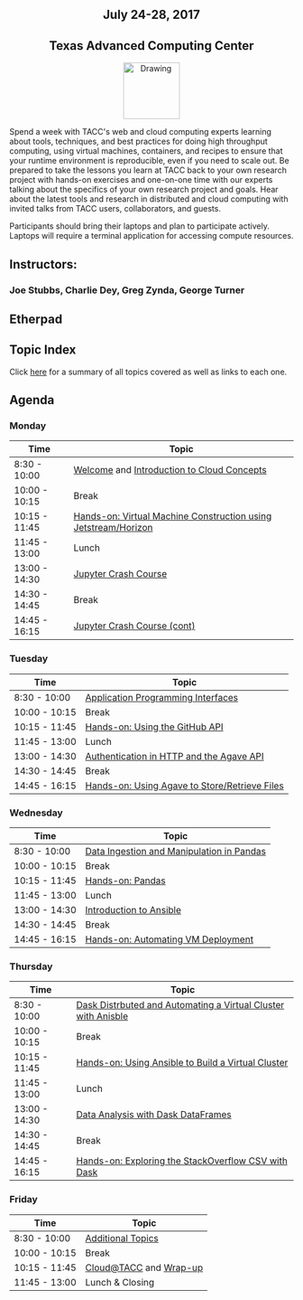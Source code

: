 <center>
<h2>July 24-28, 2017</h2>
<h2>Texas Advanced Computing Center</h2></center>
<center><img src="https://www.tacc.utexas.edu/documents/1084364/1275944/tacc.png" alt="Drawing" style="height:100px;"/></center>

Spend a week with TACC's web and cloud computing experts learning about tools, techniques, and best practices for doing high throughput computing, using virtual machines, containers, and recipes to ensure that your runtime environment is reproducible, even if you need to scale out. Be prepared to take the lessons you learn at TACC back to your own research project with hands-on exercises and one-on-one time with our experts talking about the specifics of your own research project and goals. Hear about the latest tools and research in distributed and cloud computing with invited talks from TACC users, collaborators, and guests.

Participants should bring their laptops and plan to participate actively. Laptops will require a terminal application for accessing compute resources.

## Instructors: 
### Joe Stubbs, Charlie Dey, Greg Zynda, George Turner

## Etherpad


## Topic Index

Click [here](docs/topics.md) for a summary of all topics covered as well as links to each one.

## Agenda

### Monday

| Time | Topic |
|--------|--------------------------------------------------|
|  8:30 - 10:00 | [Welcome](docs/welcome.md) and [Introduction to Cloud Concepts](docs/cloud_concepts.md) |
| 10:00 - 10:15 | Break |
| 10:15 - 11:45 | [Hands-on: Virtual Machine Construction using Jetstream/Horizon](labs/virtual_machines.md) |
| 11:45 - 13:00 | Lunch |
| 13:00 - 14:30 | [Jupyter Crash Course](docs/jupyter.md) |
| 14:30 - 14:45 | Break |
| 14:45 - 16:15 | [Jupyter Crash Course (cont)](docs/jupyter.md) |

### Tuesday

| Time | Topic |
|--------|--------------------------------------------------|
|  8:30 - 10:00 | [Application Programming Interfaces](docs/apis.md) |
| 10:00 - 10:15 | Break |
| 10:15 - 11:45 | [Hands-on: Using the GitHub API](labs/apis.md) |
| 11:45 - 13:00 | Lunch |
| 13:00 - 14:30 | [Authentication in HTTP and the Agave API](docs/agave.md) |
| 14:30 - 14:45 | Break |
| 14:45 - 16:15 | [Hands-on: Using Agave to Store/Retrieve Files](labs/agave.md) |

### Wednesday

| Time | Topic |
|--------|--------------------------------------------------|
|  8:30 - 10:00 | [Data Ingestion and Manipulation in Pandas](docs/pandas.md) |
| 10:00 - 10:15 | Break |
| 10:15 - 11:45 | [Hands-on: Pandas](labs/pandas.md) |
| 11:45 - 13:00 | Lunch |
| 13:00 - 14:30 | [Introduction to Ansible](docs/ansible.md) |
| 14:30 - 14:45 | Break |
| 14:45 - 16:15 | [Hands-on: Automating VM Deployment](labs/ansible.md) |

### Thursday

| Time | Topic |
|--------|--------------------------------------------------|
|  8:30 - 10:00 | [Dask Distrbuted and Automating a Virtual Cluster with Anisble](docs/dask_ansible.md) |
| 10:00 - 10:15 | Break |
| 10:15 - 11:45 | [Hands-on: Using Ansible to Build a Virtual Cluster](labs/dask_ansible.md) |
| 11:45 - 13:00 | Lunch |
| 13:00 - 14:30 | [Data Analysis with Dask DataFrames](docs/dask.md) |
| 14:30 - 14:45 | Break |
| 14:45 - 16:15 | [Hands-on: Exploring the StackOverflow CSV with Dask](labs/dask.md) |

### Friday

| Time | Topic |
|--------|--------------------------------------------------|
|  8:30 - 10:00 | [Additional Topics](docs/extra_topics.md) |
| 10:00 - 10:15 | Break |
| 10:15 - 11:45 | [Cloud@TACC](docs/cloud_tacc.md) and [Wrap-up](docs/wrap_up.md) |
| 11:45 - 13:00 | Lunch & Closing |



